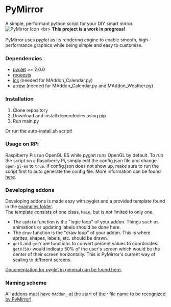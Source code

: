 # PyMirror
A simple, performant python script for your DIY smart mirror.<br>
![PyMirror Icon]([https://github.com/code-jasoo/PyMirror/blob/main/images/PyMirrorLogo.png](https://github.com/code-jasoo/PyMirror/blob/main/images/PyMirrorLogo%20256.png))
<br>
**This project is a work in progress!**<br><br>
PyMirror uses *pyglet* as its rendering engine to enable smooth, high-performance graphics while being simple and easy to customize.


### Dependencies
- [pyglet](https://pypi.org/project/pyglet/) >= 2.0.0
- [requests](https://pypi.org/project/requests/)
- [ics](https://pypi.org/project/ics/) (needed for MAddon_Calendar.py)
- [arrow](https://pypi.org/project/arrow/) (needed for MAddon_Calendar.py and MAddon_Weather.py)

### Installation
1. Clone repository
2. Download and install dependecies using pip
3. Run main.py

Or run the auto-install.sh script!

### Usage on RPi
Raspiberry Pis run OpenGL ES while pyglet runs OpenGL by default. To run the script on a Raspiberry Pi, simply edit the config.json file and change `open-gl-es` to `true`. If config.json does not show up, make sure to run the script first to auto generate the config file. More information can be found [here](https://pyglet.readthedocs.io/en/latest/programming_guide/opengles.html#programming-guide-opengles).

### Developing addons
Developing addons is made easy with pyglet and a provided template found in the [examples folder](https://github.com/code-jasoo/PyMirror/tree/main/examples).<br>
The template consists of one class, `Main`, but is not limited to only one.
- The `update` function is the "logic loop" of your addon. Things such as animations or updating labels should be done here.
- The `draw` function is the "draw loop" of your addon. This is where sprites, shapes, labels, etc. should be drawn.
- `getX` and `getY` are functions to convert percent values to coordinates. `getX(50)` would indicate 50% of the user's screen which would be the center of their screen horizontally. This is PyMirror's current way of scaling to different screens.

[Documentation for pyglet in general can be found here.](https://pyglet.readthedocs.io/en/latest/index.html)

### Naming scheme
<u>All addons must have</u> `MAddon_` <u>at the start of their file name to be recognized by PyMirror!</u>


